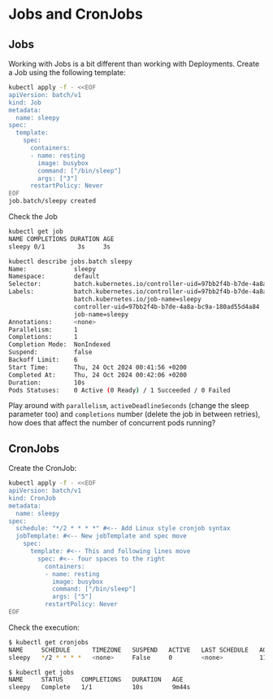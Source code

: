 # Jobs and CronJobs

## Jobs

Working with Jobs is a bit different than working with Deployments. Create a Job using the following template:

```bash
kubectl apply -f - <<EOF
apiVersion: batch/v1
kind: Job
metadata:
  name: sleepy
spec:
  template:
    spec:
      containers:
      - name: resting
        image: busybox
        command: ["/bin/sleep"] 
        args: ["3"]
      restartPolicy: Never
EOF
job.batch/sleepy created
```

Check the Job

```bash
kubectl get job
NAME COMPLETIONS DURATION AGE
sleepy 0/1         3s     3s

kubectl describe jobs.batch sleepy
Name:             sleepy
Namespace:        default
Selector:         batch.kubernetes.io/controller-uid=97bb2f4b-b7de-4a8a-bc9a-180ad55d4a84
Labels:           batch.kubernetes.io/controller-uid=97bb2f4b-b7de-4a8a-bc9a-180ad55d4a84
                  batch.kubernetes.io/job-name=sleepy
                  controller-uid=97bb2f4b-b7de-4a8a-bc9a-180ad55d4a84
                  job-name=sleepy
Annotations:      <none>
Parallelism:      1
Completions:      1
Completion Mode:  NonIndexed
Suspend:          false
Backoff Limit:    6
Start Time:       Thu, 24 Oct 2024 00:41:56 +0200
Completed At:     Thu, 24 Oct 2024 00:42:06 +0200
Duration:         10s
Pods Statuses:    0 Active (0 Ready) / 1 Succeeded / 0 Failed
```

Play around with `parallelism`, `activeDeadlineSeconds` (change the sleep parameter too) and `completions` number (delete the job in between retries), how does that affect the number of concurrent pods running? 


## CronJobs

Create the CronJob:

```bash
kubectl apply -f - <<EOF
apiVersion: batch/v1
kind: CronJob
metadata:
  name: sleepy
spec:
  schedule: "*/2 * * * *" #<-- Add Linux style cronjob syntax
  jobTemplate: #<-- New jobTemplate and spec move
    spec:
      template: #<-- This and following lines move
        spec: #<-- four spaces to the right
          containers:
          - name: resting
            image: busybox
            command: ["/bin/sleep"]
            args: ["5"]
          restartPolicy: Never
EOF
```

Check the execution:

```bash
$ kubectl get cronjobs
NAME     SCHEDULE      TIMEZONE   SUSPEND   ACTIVE   LAST SCHEDULE   AGE
sleepy   */2 * * * *   <none>     False     0        <none>          11s

$ kubectl get jobs
NAME     STATUS     COMPLETIONS   DURATION   AGE
sleepy   Complete   1/1           10s        9m44s
```